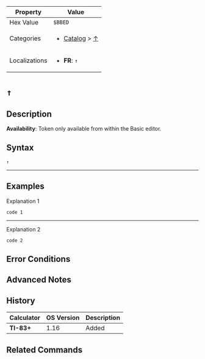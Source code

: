 | Property      | Value |
|---------------|-------|
| Hex Value     | `$BBED`|
| Categories    | <ul><li>[Catalog](<../categories/Catalog.md>) > [↑](<../categories/Catalog.md#↑>)</li></ul> |
| Localizations | <ul><li><b>FR</b>: `↑`</li></ul> |

# `↑`

## Description



<b>Availability</b>: Token only available from within the Basic editor.

## Syntax
`↑`

<hr>

## Examples

Explanation 1
```ti-basic
code 1
```
---
Explanation 2
```ti-basic
code 2
```

## Error Conditions


## Advanced Notes


## History
| Calculator | OS Version | Description |
|------------|------------|-------------|
| <b>TI-83+</b> | 1.16 | Added

## Related Commands

    